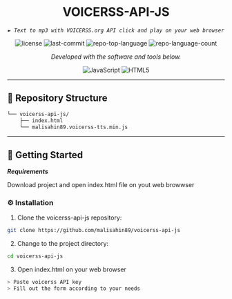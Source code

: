 <p align="center">
    <h1 align="center">VOICERSS-API-JS</h1>
</p>
<p align="center">
    <em><code>► Text to mp3 with VOICERSS.org API click and play on your web browser</code></em>
</p>
<p align="center">
	<img src="https://img.shields.io/github/license/malisahin89/voicerss-api-js?style=flat&color=0080ff" alt="license">
	<img src="https://img.shields.io/github/last-commit/malisahin89/voicerss-api-js?style=flat&logo=git&logoColor=white&color=0080ff" alt="last-commit">
	<img src="https://img.shields.io/github/languages/top/malisahin89/voicerss-api-js?style=flat&color=0080ff" alt="repo-top-language">
	<img src="https://img.shields.io/github/languages/count/malisahin89/voicerss-api-js?style=flat&color=0080ff" alt="repo-language-count">
<p>
<p align="center">
		<em>Developed with the software and tools below.</em>
</p>
<p align="center">
	<img src="https://img.shields.io/badge/JavaScript-F7DF1E.svg?style=flat&logo=JavaScript&logoColor=black" alt="JavaScript">
	<img src="https://img.shields.io/badge/HTML5-E34F26.svg?style=flat&logo=HTML5&logoColor=white" alt="HTML5">
</p>
<hr>


## 📂 Repository Structure

```sh
└── voicerss-api-js/
    ├── index.html
    └── malisahin89.voicerss-tts.min.js
```

---


## 🚀 Getting Started

***Requirements***

Download project  and open index.html file on yout web browwser

### ⚙️ Installation

1. Clone the voicerss-api-js repository:

```sh
git clone https://github.com/malisahin89/voicerss-api-js
```

2. Change to the project directory:

```sh
cd voicerss-api-js
```

3. Open index.html on your web browser

```sh
> Paste voicerss API key
> Fill out the form according to your needs 
```
